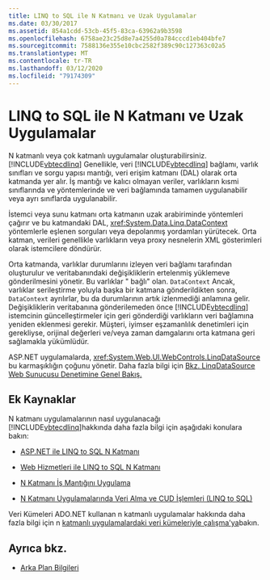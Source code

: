 ```yaml
---
title: LINQ to SQL ile N Katmanı ve Uzak Uygulamalar
ms.date: 03/30/2017
ms.assetid: 854a1cdd-53cb-45f5-83ca-63962a9b3598
ms.openlocfilehash: 6758ae23c25d8e7a4255d0a784cccd1eb404bfe7
ms.sourcegitcommit: 7588136e355e10cbc2582f389c90c127363c02a5
ms.translationtype: MT
ms.contentlocale: tr-TR
ms.lasthandoff: 03/12/2020
ms.locfileid: "79174309"
---
```

# <a name="n-tier-and-remote-applications-with-linq-to-sql"></a>LINQ to SQL ile N Katmanı ve Uzak Uygulamalar
N katmanlı veya çok katmanlı uygulamalar oluşturabilirsiniz. [!INCLUDE[vbtecdlinq](../../../../../../includes/vbtecdlinq-md.md)] Genellikle, veri [!INCLUDE[vbtecdlinq](../../../../../../includes/vbtecdlinq-md.md)] bağlamı, varlık sınıfları ve sorgu yapısı mantığı, veri erişim katmanı (DAL) olarak orta katmanda yer alır. İş mantığı ve kalıcı olmayan veriler, varlıkların kısmi sınıflarında ve yöntemlerinde ve veri bağlamında tamamen uygulanabilir veya ayrı sınıflarda uygulanabilir.

 İstemci veya sunu katmanı orta katmanın uzak arabiriminde yöntemleri çağırır ve bu katmandaki DAL, <xref:System.Data.Linq.DataContext> yöntemlerle eşlenen sorguları veya depolanmış yordamları yürütecek. Orta katman, verileri genellikle varlıkların veya proxy nesnelerin XML gösterimleri olarak istemcilere döndürür.

 Orta katmanda, varlıklar durumlarını izleyen veri bağlamı tarafından oluşturulur ve veritabanındaki değişikliklerin ertelenmiş yüklemeve gönderilmesini yönetir. Bu varlıklar " bağlı" olan. `DataContext` Ancak, varlıklar serileştirme yoluyla başka bir katmana gönderildikten sonra, `DataContext` ayrılırlar, bu da durumlarının artık izlenmediği anlamına gelir. Değişikliklerin veritabanına gönderilemeden önce [!INCLUDE[vbtecdlinq](../../../../../../includes/vbtecdlinq-md.md)] istemcinin güncelleştirmeler için geri gönderdiği varlıkların veri bağlamına yeniden eklenmesi gerekir. Müşteri, iyimser eşzamanlılık denetimleri için gerekliyse, orijinal değerleri ve/veya zaman damgalarını orta katmana geri sağlamakla yükümlüdür.

 ASP.NET uygulamalarda, <xref:System.Web.UI.WebControls.LinqDataSource> bu karmaşıklığın çoğunu yönetir. Daha fazla bilgi için [Bkz. LinqDataSource Web Sunucusu Denetimine Genel Bakış.](https://docs.microsoft.com/previous-versions/aspnet/bb547113(v=vs.100))

## <a name="additional-resources"></a>Ek Kaynaklar
 N katmanı uygulamalarının nasıl uygulanacağı [!INCLUDE[vbtecdlinq](../../../../../../includes/vbtecdlinq-md.md)]hakkında daha fazla bilgi için aşağıdaki konulara bakın:

- [ASP.NET ile LINQ to SQL N Katmanı](linq-to-sql-n-tier-with-aspnet.md)

- [Web Hizmetleri ile LINQ to SQL N Katmanı](linq-to-sql-n-tier-with-web-services.md)

- [N Katmanı İş Mantığını Uygulama](implementing-business-logic-linq-to-sql.md)

- [N Katmanı Uygulamalarında Veri Alma ve CUD İşlemleri (LINQ to SQL)](data-retrieval-and-cud-operations-in-n-tier-applications.md)

 Veri Kümeleri ADO.NET kullanan n katmanlı uygulamalar hakkında daha fazla bilgi için n [katmanlı uygulamalardaki veri kümeleriyle çalışma'ya](/visualstudio/data-tools/work-with-datasets-in-n-tier-applications)bakın.

## <a name="see-also"></a>Ayrıca bkz.

- [Arka Plan Bilgileri](background-information.md)

